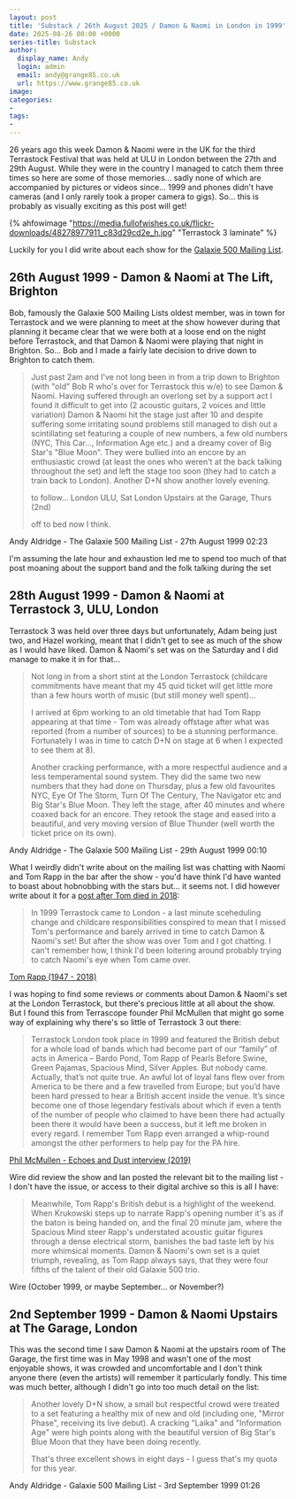 ```yaml
---
layout: post
title: 'Substack / 26th August 2025 / Damon & Naomi in London in 1999'
date: 2025-08-26 00:00 +0000
series-title: Substack
author:
  display_name: Andy
  login: admin
  email: andy@grange85.co.uk
  url: https://www.grange85.co.uk
image:
categories:
-
tags:
-
---
```

26 years ago this week Damon & Naomi were in the UK for the third Terrastock Festival that was held at ULU in London between the 27th and 29th August. While they were in the country I managed to catch them three times so here are some of those memories... sadly none of which are accompanied by pictures or videos since... 1999 and phones didn't have cameras (and I only rarely took a proper camera to gigs). So... this is probably as visually exciting as this post will get!

{% ahfowimage "https://media.fullofwishes.co.uk/flickr-downloads/48278977911_c83d29cd2e_h.jpg" "Terrastock 3 laminate" %}

Luckily for you I did write about each show for the [Galaxie 500 Mailing List]().

## 26th August 1999 - Damon & Naomi at The Lift, Brighton

Bob, famously the Galaxie 500 Mailing Lists oldest member, was in town for Terrastock and we were planning to meet at the show however during that planning it became clear that we were both at a loose end on the night before Terrastock, and that Damon & Naomi were playing that night in Brighton. So... Bob and I made a fairly late decision to drive down to Brighton to catch them.

<blockquote>
<p>Just past 2am and I've not long been in from a trip down to Brighton (with
"old" Bob R who's over for Terrastock this w/e) to see Damon & Naomi. Having
suffered through an overlong set by a support act I found it difficult to get
into (2 acoustic guitars, 2 voices and little variation) Damon & Naomi hit
the stage just after 10 and despite suffering some irritating sound problems
still managed to dish out a scintillating set featuring a couple of new
numbers, a few old numbers (NYC, This Car..., Information Age etc.) and a
dreamy cover of Big Star's "Blue Moon". They were bullied into an encore by
an enthusiastic crowd (at least the ones who weren't at the back talking
throughout the set) and left the stage too soon (they had to catch a train
back to London). Another D+N show another lovely evening.</p>

<p>to follow...  
London ULU, Sat  
London Upstairs at the Garage, Thurs (2nd)</p>

<p>off to bed now I think.</p>
</blockquote>
<p class="caption">Andy Aldridge - The Galaxie 500 Mailing List - 27th August 1999 02:23</p>

I'm assuming the late hour and exhaustion led me to spend too much of that post moaning about the support band and the folk talking during the set

## 28th August 1999 - Damon & Naomi at Terrastock 3, ULU, London

Terrastock 3 was held over three days but unfortunately, Adam being just two, and Hazel working, meant that I didn't get to see as much of the show as I would have liked. Damon & Naomi's set was on the Saturday and I did manage to make it in for that...

<blockquote>
<p>Not long in from a short stint at the London Terrastock (childcare
commitments have meant that my 45 quid ticket will get little more than a few
hours worth of music (but still money well spent)...</p>

<p>I arrived at 6pm working to an old timetable that had Tom Rapp appearing at
that time - Tom was already offstage after what was reported (from a number
of sources) to be a stunning performance. Fortunately I was in time to catch
D+N on stage at 6 when I expected to see them at 8).</p>

<p>Another cracking performance, with a more respectful audience and a less
temperamental sound system. They did the same two new numbers that they had
done on Thursday, plus a few old favourites NYC, Eye Of The Storm, Turn Of
The Century, The Navigator etc and Big Star's Blue Moon. They left the stage,
after 40 minutes and where coaxed back for an encore. They retook the stage
and eased into a beautiful, and very moving version of Blue Thunder (well
worth the ticket price on its own).</p>
</blockquote>
<p class="caption">Andy Aldridge - The Galaxie 500 Mailing List - 29th August 1999 00:10</p>

What I weirdly didn't write about on the mailing list was chatting with Naomi and Tom Rapp in the bar after the show - you'd have think I'd have wanted to boast about hobnobbing with the stars but... it seems not. I did however write about it for a [post after Tom died in 2018](https://www.fullofwishes.co.uk/2018/02/12/tom-rapp-1947-2018/):

<blockquote>
In 1999 Terrastock came to London - a last minute sceheduling change and childcare responsibilities conspired to mean that I missed Tom's performance and barely arrived in time to catch Damon & Naomi's set! But after the show was over Tom and I got chatting. I can't remember how, I think I'd been loitering around probably trying to catch Naomi's eye when Tom came over.
</blockquote>
<p class="caption"><a href="https://www.fullofwishes.co.uk/2018/02/12/tom-rapp-1947-2018/">Tom Rapp (1947 - 2018)</a></p>

I was hoping to find some reviews or comments about Damon & Naomi's set at the London Terrastock, but there's precious little at all about the show. But I found this from Terrascope founder Phil McMullen that might go some way of explaining why there's so little of Terrastock 3 out there:

<blockquote>
Terrastock London took place in 1999 and featured the British debut for a whole load of bands which had become part of our “family” of acts in America – Bardo Pond, Tom Rapp of Pearls Before Swine, Green Pajamas, Spacious Mind, Silver Apples. But nobody came. Actually, that’s not quite true. An awful lot of loyal fans flew over from America to be there and a few travelled from Europe; but you’d have been hard pressed to hear a British accent inside the venue. It’s since become one of those legendary festivals about which if even a tenth of the number of people who claimed to have been there had actually been there it would have been a success, but it left me broken in every regard. I remember Tom Rapp even arranged a whip-round amongst the other performers to help pay for the PA hire.
</blockquote>
<p class="caption"><a href="https://echoesanddust.com/2019/03/festival-preview-woolf-ii-a-terrascope-celebration/">Phil McMullen - Echoes and Dust interview (2019)</a></p>

Wire did review the show and Ian posted the relevant bit to the mailing list - I don't have the issue, or access to their digital archive so this is all I have:

<blockquote>
Meanwhile, Tom Rapp's British debut is a highlight of the weekend. When
Krukowski steps up to narrate Rapp's opening number it's as if the baton is
being handed on, and the final 20 minute jam, where the Spacious Mind steer
Rapp's understated acoustic guitar figures through a dense electrical storm,
banishes the bad taste left by his more whimsical moments. Damon & Naomi's own
set is a quiet triumph, revealing, as Tom Rapp always says, that they were four
fifths of the talent of their old Galaxie 500 trio.
</blockquote>
<p class="caption">Wire (October 1999, or maybe September... or November?)</p>


## 2nd September 1999 - Damon & Naomi Upstairs at The Garage, London

This was the second time I saw Damon & Naomi at the upstairs room of The Garage, the first time was in May 1998 and wasn't one of the most enjoyable shows, it was crowded and uncomfortable and I don't think anyone there (even the artists) will remember it particularly fondly. This time was much better, although I didn't go into too much detail on the list:

<blockquote>
<p>Another lovely D+N show, a small but respectful crowd were treated to a set
featuring a healthy mix of new and old (including one, "Mirror Phase",
receiving its live debut). A cracking "Laika" and "Information Age" were high
points along with the beautiful version of Big Star's Blue Moon that they
have been doing recently.</p>

<p>That's three excellent shows in eight days - I guess that's my quota for this
year.</p>
</blockquote>
<p class="caption">Andy Aldridge - Galaxie 500 Mailing List - 3rd September 1999 01:26</p>
